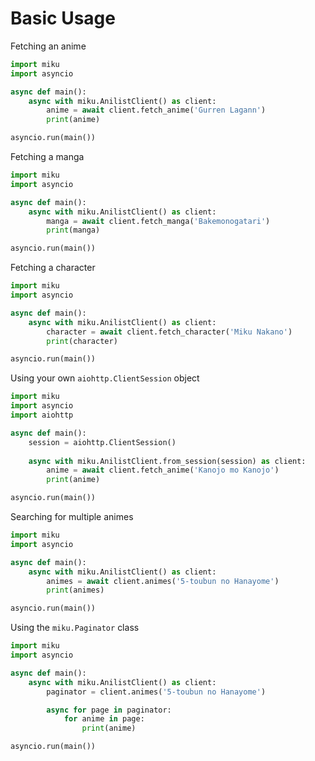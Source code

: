 # Basic Usage

Fetching an anime
```py
import miku
import asyncio

async def main():
    async with miku.AnilistClient() as client:
        anime = await client.fetch_anime('Gurren Lagann')
        print(anime)

asyncio.run(main())
```

Fetching a manga
```py
import miku
import asyncio

async def main():
    async with miku.AnilistClient() as client:
        manga = await client.fetch_manga('Bakemonogatari')
        print(manga)

asyncio.run(main())
```

Fetching a character
```py
import miku
import asyncio

async def main():
    async with miku.AnilistClient() as client:
        character = await client.fetch_character('Miku Nakano')
        print(character)

asyncio.run(main())
```

Using your own `aiohttp.ClientSession` object
```py
import miku
import asyncio
import aiohttp

async def main():
    session = aiohttp.ClientSession()
    
    async with miku.AnilistClient.from_session(session) as client:
        anime = await client.fetch_anime('Kanojo mo Kanojo')
        print(anime)

asyncio.run(main())
```

Searching for multiple animes
```py
import miku
import asyncio

async def main():
    async with miku.AnilistClient() as client:
        animes = await client.animes('5-toubun no Hanayome')
        print(animes)

asyncio.run(main())
```

Using the `miku.Paginator` class
```py
import miku
import asyncio

async def main():
    async with miku.AnilistClient() as client:
        paginator = client.animes('5-toubun no Hanayome')

        async for page in paginator:
            for anime in page:
                print(anime)

asyncio.run(main())
```